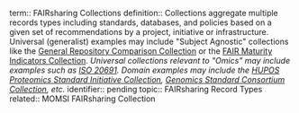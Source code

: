 term:: FAIRsharing Collections
definition:: Collections aggregate multiple records types including standards, databases, and policies based on a given set of recommendations by a project, initiative or infrastructure. Universal (generalist) examples may include "Subject Agnostic" collections like the [General Repository Comparison Collection](https://fairsharing.org/3541) or the [FAIR Maturity Indicators Collection](https://fairsharing.org/5685). _Universal collections relevant to "Omics" may include examples such as [ISO 20691](https://fairsharing.org/3533). Domain examples may include the [HUPOS Proteomics Standard Initiative Collection](https://fairsharing.org/3514), [Genomics Standard Consortium Collection](https://fairsharing.org/3528), etc._
identifier:: pending
topic:: FAIRsharing Record Types
related:: MOMSI FAIRsharing Collection